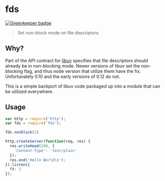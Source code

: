 # fds

[![Greenkeeper badge](https://badges.greenkeeper.io/terinjokes/fds.svg)](https://greenkeeper.io/)
> Set non-block mode on file descriptors.

## Why?

Part of the API contract for [libuv](https://github.com/libuv/libuv) specifies that file descriptors should already be in non-blocking mode.
Newer versions of libuv set the non-blocking flag, and thus node version that utilize them have the fix. Unfortunately 0.10 and the early versions of 0.12 do not.

This is a simple backport of libuv code packaged up into a module that can be utilized everywhere.

## Usage

```javascript
var http = require('http');
var fds = require('fds');

fds.nonblock(3)

http.createServer(function(req, res) {
  res.writeHead(200, {
    'Content-Type': 'text/plain'
  });
  res.end('Hello World\n');
}).listen({
  fd: 3
});
```
